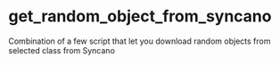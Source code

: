 # get_random_object_from_syncano
Combination of a few script that let you download random objects from selected class from Syncano
